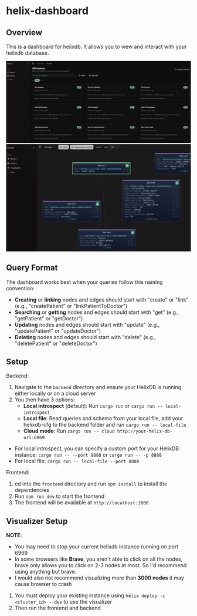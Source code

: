 # helix-dashboard

## Overview

This is a dashboard for helixdb. It allows you to view and interact with your helixdb database.

![Dashboard](./public/dashboard.png)
![Viz](./public/viz.png)

## Query Format

The dashboard works best when your queries follow this naming convention:

- **Creating** or **linking** nodes and edges should start with "create" or "link" (e.g., "createPatient" or "linkPatientToDoctor")
- **Searching** or **getting** nodes and edges should start with "get" (e.g., "getPatient" or "getDoctor")
- **Updating** nodes and edges should start with "update" (e.g., "updatePatient" or "updateDoctor")
- **Deleting** nodes and edges should start with "delete" (e.g., "deletePatient" or "deleteDoctor")

## Setup

Backend:
1. Navigate to the `backend` directory and ensure your HelixDB is running either locally or on a cloud server
2. You then have 3 options:
    - **Local introspect** (default): Run `cargo run` or `cargo run -- local-introspect`
    - **Local file**: Read queries and schema from your local file, add your helixdb-cfg to the backend folder and run `cargo run -- local-file`
    - **Cloud mode**: Run `cargo run -- cloud http://your-helix-db-url:6969`

- For local introspect, you can specify a custom port for your HelixDB instance: `cargo run -- --port 8888` or `cargo run -- -p 8888`
- For local file: `cargo run -- local-file --port 8888`

Frontend:
1. cd into the `frontend` directory and run `npm install` to install the dependencies
2. Run `npm run dev` to start the frontend
3. The frontend will be available at `http://localhost:3000`

## Visualizer Setup

**NOTE**: 
- You may need to stop your current helixdb instance running on port 6969
- In some browsers like **Brave**, you aren't able to click on all the nodes, brave only allows you to click on 2-3 nodes at most. So I'd recommend using anything but brave.
- I would also not recommend visualizing more than **3000 nodes** it may cause browser to crash

1. You must deploy your existing instance using `helix deploy -c <cluster_id> --dev` to use the visualizer
2. Then run the frontend and backend
